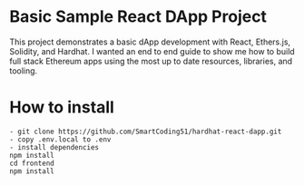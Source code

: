 # Basic Sample React DApp Project

This project demonstrates a basic dApp development with React, Ethers.js, Solidity, and Hardhat. I wanted an end to end guide to show me how to build full stack Ethereum apps using the most up to date resources, libraries, and tooling.

# How to install
```
- git clone https://github.com/SmartCoding51/hardhat-react-dapp.git
- copy .env.local to .env
- install dependencies
npm install
cd frontend
npm install
```
